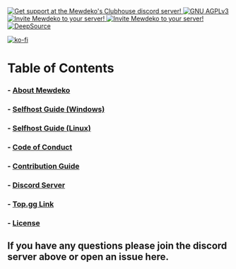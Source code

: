 <a href="https://discord.gg/mewdeko">
        <img src="https://discordapp.com/api/guilds/843489716674494475/widget.png" alt="Get support at the Mewdeko's Clubhouse discord server!">
    </a>
    <a href="https://opensource.org/licenses/AGPL-3.0">
        <img src="https://img.shields.io/badge/license-AGPLv3-pink" alt="GNU AGPLv3">
    </a>
    <a href="https://discord.com/oauth2/authorize?client_id=752236274261426212&scope=bot&permissions=66186303&scope=bot%20applications.commands">
        <img src="https://img.shields.io/badge/discord-add%20mewdeko!-pink" alt="Invite Mewdeko to your server!">
    </a>
    <a href="https://top.gg/bot/752236274261426212">
        <img src="https://img.shields.io/badge/top.gg-mewdeko%20nya~-pink" alt="Invite Mewdeko to your server!">
<a href="https://deepsource.io/gh/Pusheon/Mewdeko/?ref=repository-badge}" target="_blank"><img alt="DeepSource" title="DeepSource" src="https://deepsource.io/gh/Pusheon/Mewdeko.svg/?label=active+issues&show_trend=true&token=VcLitooif2JEfTAH55aJS-5z"/></a>

</a>

[![ko-fi](https://ko-fi.com/img/githubbutton_sm.svg)](https://ko-fi.com/B0B03QN1K)

# Table of Contents
### - [About Mewdeko](About-Mewdeko.md)
### - [Selfhost Guide (Windows)](Selfhost-Windows.md)
### - [Selfhost Guide (Linux)](Selfhost-Linux.md)
### - [Code of Conduct](CODE_OF_CONDUCT.md)
### - [Contribution Guide](CONTRIBUTING.md)
### - [Discord Server](https://discord.gg/mewdeko)
### - [Top.gg Link](https://top.gg/bot/752236274261426212)
### - [License](LICENSE)

## If you have any questions please join the discord server above or open an issue here.

